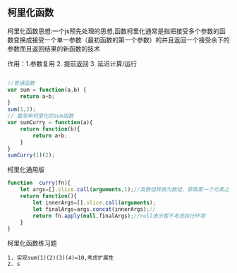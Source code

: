 ## 柯里化函数
柯里化函数思想:一个js预先处理的思想,函数柯里化通常是指把接受多个参数的函数变换成接受一个单一参数（最初函数的第一个参数）的并且返回一个接受余下的参数而且返回结果的新函数的技术

作用：1.参数复用 2. 提前返回  3. 延迟计算/运行
```javascript

//普通函数
var sum = function(a,b) {
    return a+b;
}
sum(1,2);
// 最简单柯里化的sum函数
var sumCurry = function(a){
    return function(b){
        return a+b;
    }
}
sumCurry(1)(2);
```
柯里化通用版
```javascript
function  curry(fn){
    let args=[].slice.call(arguments,1);//类数组转换为数组，获取第一个元素之外的所有元素，args包含了来自外部函数的参数
    return function(){
        let innerArgs=[].slice.call(arguments);
        let finalArgs=args.concat(innerArgs);//
        return fn.apply(null,finalArgs);//null表示暂不考虑执行环境
    }
}
```
柯里化函数练习题
```
1. 实现sum(1)(2)(3)(4)=10,考虑扩展性
2. s





```